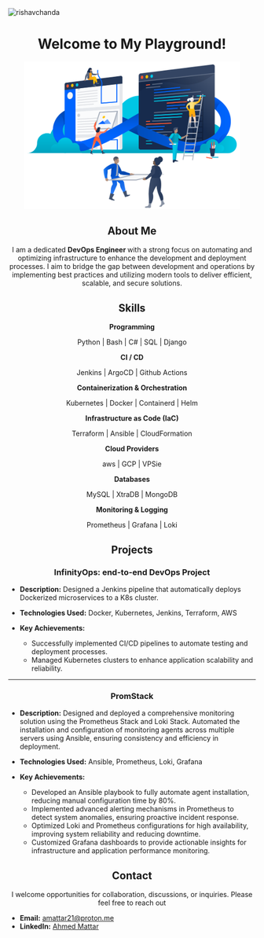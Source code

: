 <p><img align="center" src="https://github-readme-streak-stats.herokuapp.com/?user=AhmedMattar21&&theme=tokyonight" alt="rishavchanda" /></p>

<h1 align="center"> Welcome to My Playground! </h1>

<p align="center">
  <img src="img/devops4.png" height="300">
</p>


<h2 align="center"> About Me </h2>

<p align="center">
I am a dedicated <b> DevOps Engineer </b> with a strong focus on automating and optimizing infrastructure to enhance the development and deployment processes. I aim to bridge the gap between development and operations by implementing best practices and utilizing modern tools to deliver efficient, scalable, and secure solutions.
</p>

<h2 align="center"> Skills </h2>

<p align="center"> <b> Programming </b> </p>

<p align="center"> Python | Bash | C# | SQL | Django </p>

<p align="center"> <b> CI / CD </b> </p>

<p align="center"> Jenkins | ArgoCD | Github Actions </p>

<p align="center"> <b> Containerization & Orchestration </b> </p>

<p align="center"> Kubernetes | Docker | Containerd | Helm </p>

<p align="center"> <b> Infrastructure as Code (IaC) </b> </p>

<p align="center"> Terraform | Ansible | CloudFormation </p>

<p align="center"> <b> Cloud Providers </b> </p>

<p align="center"> aws | GCP | VPSie </p>

<p align="center"> <b> Databases </b> </p>

<p align="center"> MySQL | XtraDB | MongoDB </p>

<p align="center"> <b> Monitoring & Logging </b> </p>

<p align="center"> Prometheus | Grafana | Loki </p>


<h2 align="center"> Projects </h2>

<h3 align="center"> InfinityOps: end-to-end DevOps Project </h3>

<!-- ![alt text](img/infinityops.png) -->

- **Description:** Designed a Jenkins pipeline that automatically
deploys Dockerized microservices to a K8s cluster.

- **Technologies Used:** Docker, Kubernetes, Jenkins, Terraform, AWS
- **Key Achievements:**
  - Successfully implemented CI/CD pipelines to automate testing and deployment processes.
  - Managed Kubernetes clusters to enhance application scalability and reliability.

<hr>

<h3 align="center"> PromStack
 </h3>


- **Description:** Designed and deployed a comprehensive monitoring solution using the Prometheus Stack and Loki Stack. Automated the installation and configuration of monitoring agents across multiple servers using Ansible, ensuring consistency and efficiency in deployment.
  
- **Technologies Used:** Ansible, Prometheus, Loki, Grafana
- **Key Achievements:**
  - Developed an Ansible playbook to fully automate agent installation, reducing manual configuration time by 80%.
  - Implemented advanced alerting mechanisms in Prometheus to detect system anomalies, ensuring proactive incident response.
  - Optimized Loki and Prometheus configurations for high availability, improving system reliability and reducing downtime.
  - Customized Grafana dashboards to provide actionable insights for infrastructure and application performance monitoring.


<!-- <h2 align="center"> Certifications </h2>

<h4 align="center"> <a> Advanced Cloud DevOps </a></h4> -->

<h2 align="center"> Contact </h2>

<p align="center"> I welcome opportunities for collaboration, discussions, or inquiries. Please feel free to reach out </p>

- **Email:** amattar21@proton.me
- **LinkedIn:** [Ahmed Mattar](http://www.linkedin.com/in/m4tt4r)
